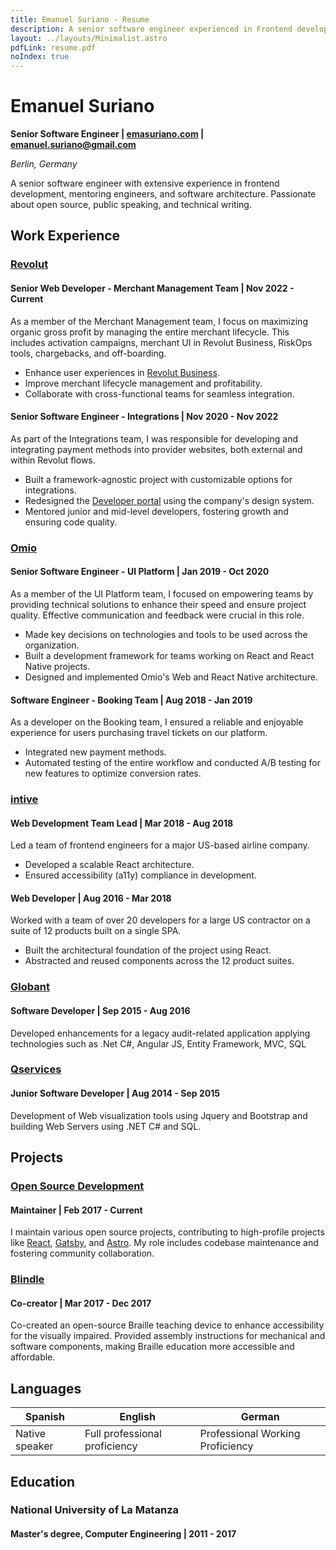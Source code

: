 ```yaml
---
title: Emanuel Suriano - Resume
description: A senior software engineer experienced in Frontend development, mentoring engineers, and software architecture. Open Source enthusiast, speaker, and writer.
layout: ../layouts/Minimalist.astro
pdfLink: resume.pdf
noIndex: true
---
```


# Emanuel Suriano

**Senior Software Engineer | [emasuriano.com](https://emasuriano.com/) | emanuel.suriano@gmail.com**

_Berlin, Germany_

A senior software engineer with extensive experience in frontend development, mentoring engineers, and software architecture. Passionate about open source, public speaking, and technical writing.

## Work Experience

### [Revolut](https://www.revolut.com/)

#### Senior Web Developer - Merchant Management Team | Nov 2022 - Current

As a member of the Merchant Management team, I focus on maximizing organic gross profit by managing the entire merchant lifecycle. This includes activation campaigns, merchant UI in Revolut Business, RiskOps tools, chargebacks, and off-boarding.

- Enhance user experiences in [Revolut Business](https://www.revolut.com/business/).
- Improve merchant lifecycle management and profitability.
- Collaborate with cross-functional teams for seamless integration.

#### Senior Software Engineer - Integrations | Nov 2020 - Nov 2022

As part of the Integrations team, I was responsible for developing and integrating payment methods into provider websites, both external and within Revolut flows.

- Built a framework-agnostic project with customizable options for integrations.
- Redesigned the [Developer portal](https://developer.revolut.com/) using the company's design system.
- Mentored junior and mid-level developers, fostering growth and ensuring code quality.

### [Omio](https://www.omio.com/)

#### Senior Software Engineer - UI Platform | Jan 2019 - Oct 2020

As a member of the UI Platform team, I focused on empowering teams by providing technical solutions to enhance their speed and ensure project quality. Effective communication and feedback were crucial in this role.

- Made key decisions on technologies and tools to be used across the organization.
- Built a development framework for teams working on React and React Native projects.
- Designed and implemented Omio's Web and React Native architecture.

#### Software Engineer - Booking Team | Aug 2018 - Jan 2019

As a developer on the Booking team, I ensured a reliable and enjoyable experience for users purchasing travel tickets on our platform.

- Integrated new payment methods.
- Automated testing of the entire workflow and conducted A/B testing for new features to optimize conversion rates.

### [intive](https://intive.com/)

#### Web Development Team Lead | Mar 2018 - Aug 2018

Led a team of frontend engineers for a major US-based airline company.

- Developed a scalable React architecture.
- Ensured accessibility (a11y) compliance in development.

#### Web Developer | Aug 2016 - Mar 2018

Worked with a team of over 20 developers for a large US contractor on a suite of 12 products built on a single SPA.

- Built the architectural foundation of the project using React.
- Abstracted and reused components across the 12 product suites.

### [Globant](https://www.globant.com/)

#### Software Developer | Sep 2015 - Aug 2016

Developed enhancements for a legacy audit-related application applying technologies such as .Net C#, Angular JS, Entity Framework, MVC, SQL

### [Qservices](https://www.qservices.com.ar/)

#### Junior Software Developer | Aug 2014 - Sep 2015

Development of Web visualization tools using Jquery and Bootstrap and building Web Servers using .NET C# and SQL.

## Projects

### [Open Source Development](github.com/EmaSuriano/)

#### Maintainer | Feb 2017 - Current

I maintain various open source projects, contributing to high-profile projects like [React](https://reactjs.org/), [Gatsby](https://www.gatsbyjs.com/), and [Astro](https://astro.build/). My role includes codebase maintenance and fostering community collaboration.

### [Blindle](https://blindle.github.io/page1.html#menu1-2c)

#### Co-creator | Mar 2017 - Dec 2017

Co-created an open-source Braille teaching device to enhance accessibility for the visually impaired. Provided assembly instructions for mechanical and software components, making Braille education more accessible and affordable.

## Languages

| Spanish        | English                       | German                           |
| -------------- | ----------------------------- | -------------------------------- |
| Native speaker | Full professional proficiency | Professional Working Proficiency |

## Education

### National University of La Matanza

#### Master's degree, Computer Engineering | 2011 - 2017
